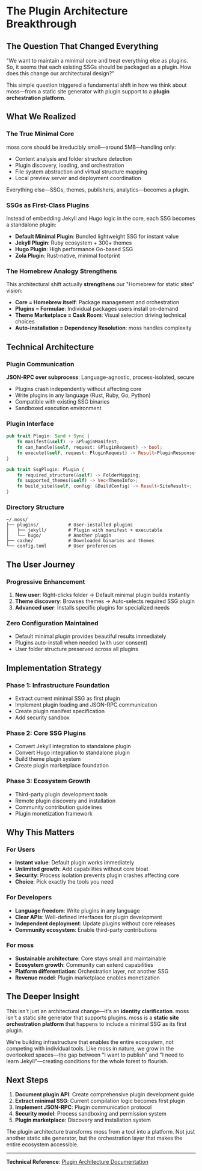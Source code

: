 # The Plugin Architecture Breakthrough

## The Question That Changed Everything

"We want to maintain a minimal core and treat everything else as plugins. So, it seems that each existing SSGs should be packaged as a plugin. How does this change our architectural design?"

This simple question triggered a fundamental shift in how we think about moss—from a static site generator with plugin support to a **plugin orchestration platform**.

## What We Realized

### The True Minimal Core

moss core should be irreducibly small—around 5MB—handling only:
- Content analysis and folder structure detection  
- Plugin discovery, loading, and orchestration
- File system abstraction and virtual structure mapping
- Local preview server and deployment coordination

Everything else—SSGs, themes, publishers, analytics—becomes a plugin.

### SSGs as First-Class Plugins

Instead of embedding Jekyll and Hugo logic in the core, each SSG becomes a standalone plugin:
- **Default Minimal Plugin**: Bundled lightweight SSG for instant value
- **Jekyll Plugin**: Ruby ecosystem + 300+ themes
- **Hugo Plugin**: High performance Go-based SSG  
- **Zola Plugin**: Rust-native, minimal footprint

### The Homebrew Analogy Strengthens

This architectural shift actually **strengthens** our "Homebrew for static sites" vision:
- **Core = Homebrew itself**: Package management and orchestration
- **Plugins = Formulae**: Individual packages users install on-demand
- **Theme Marketplace = Cask Room**: Visual selection driving technical choices
- **Auto-installation = Dependency Resolution**: moss handles complexity

## Technical Architecture

### Plugin Communication

**JSON-RPC over subprocess**: Language-agnostic, process-isolated, secure
- Plugins crash independently without affecting core
- Write plugins in any language (Rust, Ruby, Go, Python)
- Compatible with existing SSG binaries
- Sandboxed execution environment

### Plugin Interface

```rust
pub trait Plugin: Send + Sync {
    fn manifest(&self) -> &PluginManifest;
    fn can_handle(&self, request: &PluginRequest) -> bool;
    fn execute(&self, request: PluginRequest) -> Result<PluginResponse>;
}

pub trait SsgPlugin: Plugin {
    fn required_structure(&self) -> FolderMapping;
    fn supported_themes(&self) -> Vec<ThemeInfo>;
    fn build_site(&self, config: &BuildConfig) -> Result<SiteResult>;
}
```

### Directory Structure

```
~/.moss/
├── plugins/           # User-installed plugins
│   ├── jekyll/        # Plugin with manifest + executable
│   └── hugo/          # Another plugin
├── cache/             # Downloaded binaries and themes
└── config.toml        # User preferences
```

## The User Journey

### Progressive Enhancement
1. **New user**: Right-clicks folder → Default minimal plugin builds instantly
2. **Theme discovery**: Browses themes → Auto-selects required SSG plugin  
3. **Advanced user**: Installs specific plugins for specialized needs

### Zero Configuration Maintained
- Default minimal plugin provides beautiful results immediately
- Plugins auto-install when needed (with user consent)
- User folder structure preserved across all plugins

## Implementation Strategy

### Phase 1: Infrastructure Foundation
- Extract current minimal SSG as first plugin
- Implement plugin loading and JSON-RPC communication
- Create plugin manifest specification
- Add security sandbox

### Phase 2: Core SSG Plugins  
- Convert Jekyll integration to standalone plugin
- Convert Hugo integration to standalone plugin
- Build theme plugin system
- Create plugin marketplace foundation

### Phase 3: Ecosystem Growth
- Third-party plugin development tools
- Remote plugin discovery and installation
- Community contribution guidelines
- Plugin monetization framework

## Why This Matters

### For Users
- **Instant value**: Default plugin works immediately
- **Unlimited growth**: Add capabilities without core bloat
- **Security**: Process isolation prevents plugin crashes affecting core
- **Choice**: Pick exactly the tools you need

### For Developers
- **Language freedom**: Write plugins in any language
- **Clear APIs**: Well-defined interfaces for plugin development
- **Independent deployment**: Update plugins without core releases
- **Community ecosystem**: Enable third-party contributions

### For moss
- **Sustainable architecture**: Core stays small and maintainable
- **Ecosystem growth**: Community can extend capabilities
- **Platform differentiation**: Orchestration layer, not another SSG
- **Revenue model**: Plugin marketplace enables monetization

## The Deeper Insight

This isn't just an architectural change—it's an **identity clarification**. moss isn't a static site generator that supports plugins. moss is a **static site orchestration platform** that happens to include a minimal SSG as its first plugin.

We're building infrastructure that enables the entire ecosystem, not competing with individual tools. Like moss in nature, we grow in the overlooked spaces—the gap between "I want to publish" and "I need to learn Jekyll"—creating conditions for the whole forest to flourish.

## Next Steps

1. **Document plugin API**: Create comprehensive plugin development guide
2. **Extract minimal SSG**: Current compilation logic becomes first plugin  
3. **Implement JSON-RPC**: Plugin communication protocol
4. **Security model**: Process sandboxing and permission system
5. **Plugin marketplace**: Discovery and installation system

The plugin architecture transforms moss from a tool into a platform. Not just another static site generator, but the orchestration layer that makes the entire ecosystem accessible.

---

**Technical Reference**: [Plugin Architecture Documentation](../internal/development/plugin-architecture.md)
